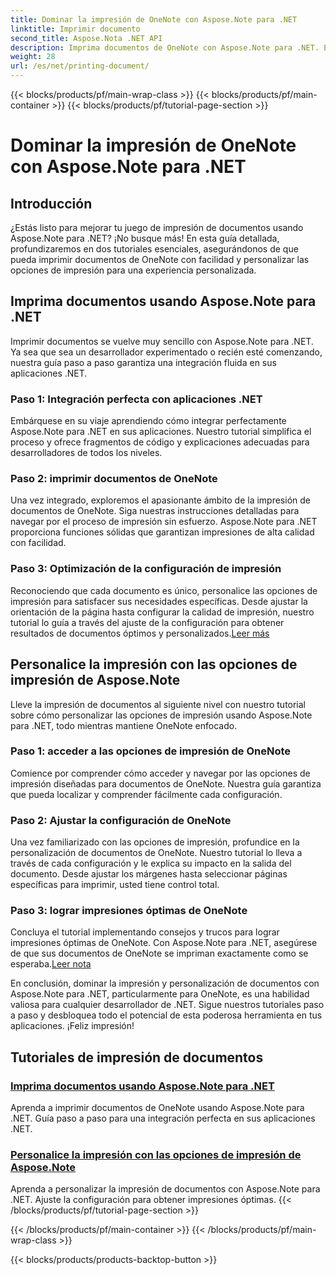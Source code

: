 ```yaml
---
title: Dominar la impresión de OneNote con Aspose.Note para .NET
linktitle: Imprimir documento
second_title: Aspose.Nota .NET API
description: Imprima documentos de OneNote con Aspose.Note para .NET. Explore la perfecta integración con aplicaciones .NET, personalice las opciones de impresión y libere el poder de la impresión de documentos.
weight: 28
url: /es/net/printing-document/
---
```


{{< blocks/products/pf/main-wrap-class >}}
{{< blocks/products/pf/main-container >}}
{{< blocks/products/pf/tutorial-page-section >}}

# Dominar la impresión de OneNote con Aspose.Note para .NET

## Introducción

¿Estás listo para mejorar tu juego de impresión de documentos usando Aspose.Note para .NET? ¡No busque más! En esta guía detallada, profundizaremos en dos tutoriales esenciales, asegurándonos de que pueda imprimir documentos de OneNote con facilidad y personalizar las opciones de impresión para una experiencia personalizada.

## Imprima documentos usando Aspose.Note para .NET

Imprimir documentos se vuelve muy sencillo con Aspose.Note para .NET. Ya sea que sea un desarrollador experimentado o recién esté comenzando, nuestra guía paso a paso garantiza una integración fluida en sus aplicaciones .NET.

### Paso 1: Integración perfecta con aplicaciones .NET

Embárquese en su viaje aprendiendo cómo integrar perfectamente Aspose.Note para .NET en sus aplicaciones. Nuestro tutorial simplifica el proceso y ofrece fragmentos de código y explicaciones adecuadas para desarrolladores de todos los niveles.

### Paso 2: imprimir documentos de OneNote

Una vez integrado, exploremos el apasionante ámbito de la impresión de documentos de OneNote. Siga nuestras instrucciones detalladas para navegar por el proceso de impresión sin esfuerzo. Aspose.Note para .NET proporciona funciones sólidas que garantizan impresiones de alta calidad con facilidad.

### Paso 3: Optimización de la configuración de impresión

Reconociendo que cada documento es único, personalice las opciones de impresión para satisfacer sus necesidades específicas. Desde ajustar la orientación de la página hasta configurar la calidad de impresión, nuestro tutorial lo guía a través del ajuste de la configuración para obtener resultados de documentos óptimos y personalizados.[Leer más](./print-documents/)

## Personalice la impresión con las opciones de impresión de Aspose.Note

Lleve la impresión de documentos al siguiente nivel con nuestro tutorial sobre cómo personalizar las opciones de impresión usando Aspose.Note para .NET, todo mientras mantiene OneNote enfocado.

### Paso 1: acceder a las opciones de impresión de OneNote

Comience por comprender cómo acceder y navegar por las opciones de impresión diseñadas para documentos de OneNote. Nuestra guía garantiza que pueda localizar y comprender fácilmente cada configuración.

### Paso 2: Ajustar la configuración de OneNote

Una vez familiarizado con las opciones de impresión, profundice en la personalización de documentos de OneNote. Nuestro tutorial lo lleva a través de cada configuración y le explica su impacto en la salida del documento. Desde ajustar los márgenes hasta seleccionar páginas específicas para imprimir, usted tiene control total.

### Paso 3: lograr impresiones óptimas de OneNote

 Concluya el tutorial implementando consejos y trucos para lograr impresiones óptimas de OneNote. Con Aspose.Note para .NET, asegúrese de que sus documentos de OneNote se impriman exactamente como se esperaba.[Leer nota](./customize-printing-options/)

En conclusión, dominar la impresión y personalización de documentos con Aspose.Note para .NET, particularmente para OneNote, es una habilidad valiosa para cualquier desarrollador de .NET. Sigue nuestros tutoriales paso a paso y desbloquea todo el potencial de esta poderosa herramienta en tus aplicaciones. ¡Feliz impresión!
## Tutoriales de impresión de documentos
### [Imprima documentos usando Aspose.Note para .NET](./print-documents/)
Aprenda a imprimir documentos de OneNote usando Aspose.Note para .NET. Guía paso a paso para una integración perfecta en sus aplicaciones .NET.
### [Personalice la impresión con las opciones de impresión de Aspose.Note](./customize-printing-options/)
Aprenda a personalizar la impresión de documentos con Aspose.Note para .NET. Ajuste la configuración para obtener impresiones óptimas.
{{< /blocks/products/pf/tutorial-page-section >}}

{{< /blocks/products/pf/main-container >}}
{{< /blocks/products/pf/main-wrap-class >}}

{{< blocks/products/products-backtop-button >}}
